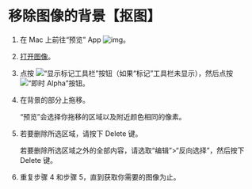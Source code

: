 # 移除图像的背景【抠图】

1. 在 Mac 上前往“预览” App ![img](https://help.apple.com/assets/66E20C11AAB692A44803F303/66E20C12A39D218AA90A13A6/zh_CN/530c85a3f10678e47ca4a56f0a580b22.png)。

2. [打开图像](https://support.apple.com/zh-cn/guide/preview/aside/glosea300deb/11.0/mac/15.0)。

3. 点按 ![“显示标记工具栏”按钮](https://help.apple.com/assets/66E20C11AAB692A44803F303/66E20C12A39D218AA90A13A6/zh_CN/a8c80f885f6d9785113cd5141123e96c.png)（如果“标记”工具栏未显示），然后点按 ![“即时 Alpha”按钮](https://help.apple.com/assets/66E20C11AAB692A44803F303/66E20C12A39D218AA90A13A6/zh_CN/613f018520519f0c53546eeb8ceec0a6.png)。

4. 在背景的部分上拖移。

	“预览”会选择你拖移的区域以及附近颜色相同的像素。

5. 若要删除所选区域，请按下 Delete 键。

	若要删除所选区域之外的全部内容，请选取“编辑”>“反向选择”，然后按下 Delete 键。

6. 重复步骤 4 和步骤 5，直到获取你需要的图像为止。